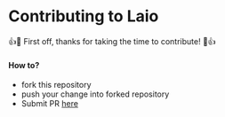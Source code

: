 # Contributing to Laio

:+1::tada: First off, thanks for taking the time to contribute! :tada::+1:

#### **How to?**

* fork this repository
* push your change into forked repository
* Submit PR [here](https://github.com/mychaelgo/laio/compare)
